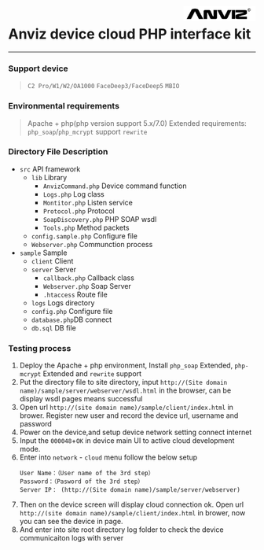 <img src="logo.png" style="height:30px;" align="right" />

# Anviz device cloud PHP interface kit

------------

### Support device
> `C2 Pro/W1/W2/OA1000`
> `FaceDeep3/FaceDeep5`
> `MBIO`

### Environmental requirements
> Apache + php(php version support 5.x/7.0)
> Extended requirements: `php_soap`/`php_mcrypt`
> support `rewrite`

### Directory File Description
* `src`             API framework
    * `lib`             Library
        * `AnvizCommand.php`    Device command function
        * `Logs.php`            Log class
        * `Montitor.php`        Listen service
        * `Protocol.php`        Protocol
        * `SoapDiscovery.php`   PHP SOAP wsdl
        * `Tools.php`           Method packets
    * `config.sample.php`          Configure file
    * `Webserver.php`       Communction process
* `sample`          Sample
    * `client`      Client
    * `server`      Server
        * `callback.php`    Callback class
        * `Webserver.php`   Soap Server
        * `.htaccess`       Route file
    * `logs`        Logs directory
    * `config.php`  Configure file
    * `database.php`DB connect
    * `db.sql`      DB file

### Testing process
1. Deploy the Apache + php environment, Install `php_soap` Extended, `php-mcrypt` Extended and `rewrite` support
2. Put the directory file to site directory, input `http://(Site domain name)/sample/server/webserver/wsdl.html` in the browser, can be display wsdl pages means successful
3. Open url `http://(site domain name)/sample/client/index.html` in brower. Register new user and record the device url, username and password
3. Power on the device,and setup device network setting connect internet
4. Input the `000048`+`OK` in device main UI to active cloud development mode.
5. Enter into `network` - `cloud` menu follow the below setup
    ```
    User Name：（User name of the 3rd step）
    Password：（Pasword of the 3rd step）
    Server IP： (http://(Site domain name)/sample/server/webserver)
    ```
6. Then on the device screen will display cloud connection ok. Open url `http://(site domain name)/sample/client/index.html` in brower, now you can see the device in page.
7. And enter into site root directory log folder to check the device communicaiton logs with server
